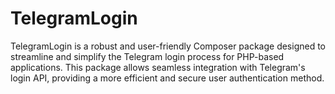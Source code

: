 # TelegramLogin
TelegramLogin is a robust and user-friendly Composer package designed to streamline and simplify the Telegram login process for PHP-based applications. This package allows seamless integration with Telegram's login API, providing a more efficient and secure user authentication method.
